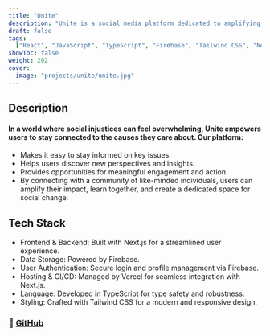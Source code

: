 ```yaml
---
title: "Unite"
description: "Unite is a social media platform dedicated to amplifying social justice causes and raising awareness about pressing global issues."
draft: false
tags:
  ["React", "JavaScript", "TypeScript", "Firebase", "Tailwind CSS", "Next.js"]
showToc: false
weight: 202
cover:
  image: "projects/unite/unite.jpg"
---
```


## Description

#### In a world where social injustices can feel overwhelming, Unite empowers users to stay connected to the causes they care about. Our platform:

- Makes it easy to stay informed on key issues.
- Helps users discover new perspectives and insights.
- Provides opportunities for meaningful engagement and action.
- By connecting with a community of like-minded individuals, users can amplify their impact, learn together, and create a dedicated space for social change.

## Tech Stack

- Frontend & Backend: Built with Next.js for a streamlined user experience.
- Data Storage: Powered by Firebase.
- User Authentication: Secure login and profile management via Firebase.
- Hosting & CI/CD: Managed by Vercel for seamless integration with Next.js.
- Language: Developed in TypeScript for type safety and robustness.
- Styling: Crafted with Tailwind CSS for a modern and responsive design.

### 🔗 [GitHub](https://github.com/JEETDESAI25/unite)
